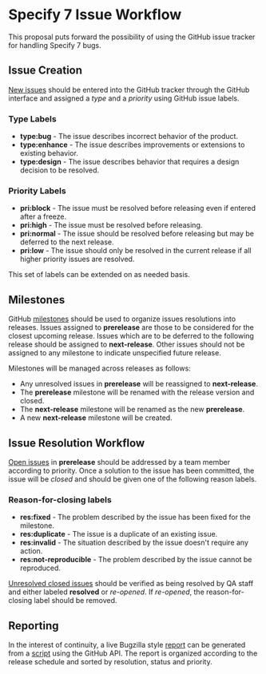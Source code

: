 # Specify 7 Issue Workflow
This proposal puts forward the possibility of using the GitHub issue tracker for handling Specify 7 bugs.

## Issue Creation
[New issues](https://github.com/specify/specify7/issues/new) should be entered into the GitHub tracker through the GitHub interface and assigned a *type* and a *priority* using GitHub issue labels.

### Type Labels
* **type:bug** - The issue describes incorrect behavior of the product.
* **type:enhance** - The issue describes improvements or extensions to existing behavior.
* **type:design** - The issue describes behavior that requires a design decision to be resolved.

### Priority Labels
* **pri:block** - The issue must be resolved before releasing even if entered after a freeze.
* **pri:high** - The issue must be resolved before releasing.
* **pri:normal** - The issue should be resolved before releasing but may be deferred to the next release.
* **pri:low** - The issue should only be resolved in the current release if all higher priority issues are resolved.

This set of labels can be extended on as needed basis.

## Milestones
GitHub [milestones](https://github.com/specify/specify7/milestones) should be used to organize issues resolutions into releases. Issues assigned to **prerelease** are those to be considered for the closest upcoming release. Issues which are to be deferred to the following release should be assigned to **next-release**. Other issues should not be assigned to any milestone to indicate unspecified future release.

Milestones will be managed across releases as follows: 
* Any unresolved issues in **prerelease** will be reassigned to **next-release**.
* The **prerelease** milestone will be renamed with the release version and closed.
* The **next-release** milestone will be renamed as the new **prerelease**.
* A new **next-release** milestone will be created.

## Issue Resolution Workflow
[Open issues](https://github.com/specify/specify7/issues?q=is%3Aopen+is%3Aissue+milestone%3Aprerelease) in **prerelease** should be addressed by a team member according to priority. Once a solution to the issue has been committed, the issue will be *closed* and should be given one of the following reason labels.

### Reason-for-closing labels
* **res:fixed** - The problem described by the issue has been fixed for the milestone.
* **res:duplicate** - The issue is a duplicate of an existing issue.
* **res:invalid** - The situation described by the issue doesn't require any action.
* **res:not-reproducible** - The problem described by the issue cannot be reproduced.

[Unresolved closed issues](https://github.com/specify/specify7/issues?utf8=%E2%9C%93&q=is%3Aissue+milestone%3Aprerelease+is%3Aclosed+-label%3Aresolved) should be verified as being resolved by QA staff and either labeled **resolved** or *re-opened*. If *re-opened*, the reason-for-closing label should be removed.

## Reporting
In the interest of continuity, a live Bugzilla style [report](https://rawgit.com/benanhalt/3224d141f93c6e1da05c/raw/specify7-issues.html) can be generated from a [script](https://gist.github.com/benanhalt/3224d141f93c6e1da05c) using the GitHub API. The report is organized according to the release schedule and sorted by resolution, status and priority. 
